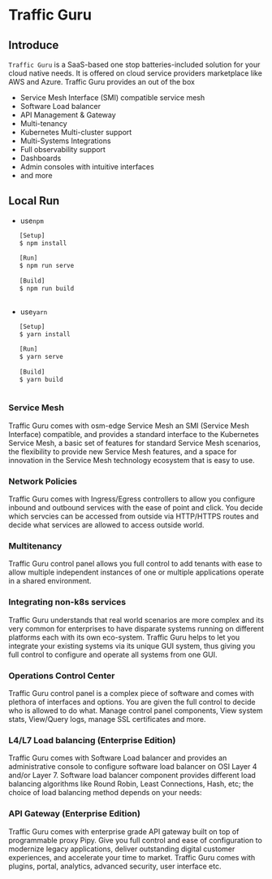 # Traffic Guru 
 

## Introduce

`Traffic Guru` is a SaaS-based one stop batteries-included solution for your cloud native needs. It is offered on cloud service providers marketplace like AWS and Azure. Traffic Guru provides an out of the box 
* Service Mesh Interface (SMI) compatible service mesh
* Software Load balancer
* API Management & Gateway
* Multi-tenancy
* Kubernetes Multi-cluster support
* Multi-Systems Integrations
* Full observability support
* Dashboards
* Admin consoles with intuitive interfaces
* and more

## Local Run

- use`npm`
```bash
   [Setup]
   $ npm install
   
   [Run]
   $ npm run serve
   
   [Build]
   $ npm run build
   
```
- use`yarn`
```bash
   [Setup]
   $ yarn install
   
   [Run]
   $ yarn serve
   
   [Build]
   $ yarn build
   
```


### Service Mesh

Traffic Guru comes with osm-edge Service Mesh an SMI (Service Mesh Interface) compatible, and provides a standard interface to the Kubernetes Service Mesh, a basic set of features for standard Service Mesh scenarios, the flexibility to provide new Service Mesh features, and a space for innovation in the Service Mesh technology ecosystem that is easy to use.

### Network Policies

Traffic Guru comes with Ingress/Egress controllers to allow you configure inbound and outbound services with the ease of point and click. You decide which servcies can be accessed from outside via HTTP/HTTPS routes and decide what services are allowed to access outside world.

### Multitenancy

Traffic Guru control panel allows you full control to add tenants with ease to allow multiple independent instances of one or multiple applications operate in a shared environment.

### Integrating non-k8s services

Traffic Guru understands that real world scenarios are more complex and its very common for enterprises to have disparate systems running on different platforms each with its own eco-system. Traffic Guru helps to let you integrate your existing systems via its unique GUI system, thus giving you full control to configure and operate all systems from one GUI.

### Operations Control Center

Traffic Guru control panel is a complex piece of software and comes with plethora of interfaces and options. You are given the full control to decide who is allowed to do what. Manage control panel components, View system stats, View/Query logs, manage SSL certificates and more.

### L4/L7 Load balancing (Enterprise Edition)

Traffic Guru comes with Software Load balancer and provides an administrative console to configure software load balancer on OSI Layer 4 and/or Layer 7. Software load balancer component provides different load balancing algorithms like Round Robin, Least Connections, Hash, etc; the choice of load balancing method depends on your needs:

### API Gateway (Enterprise Edition)

Traffic Guru comes with enterprise grade API gateway built on top of programmable proxy Pipy. Give you full control and ease of configuration to modernize legacy applications, deliver outstanding digital customer experiences, and accelerate your time to market. Traffic Guru comes with plugins, portal, analytics, advanced security, user interface etc.
